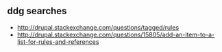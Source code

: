 ## ddg searches

* http://drupal.stackexchange.com/questions/tagged/rules
* http://drupal.stackexchange.com/questions/15805/add-an-item-to-a-list-for-rules-and-references
